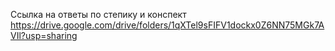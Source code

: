Ссылка на ответы по степику и конспект 
https://drive.google.com/drive/folders/1qXTel9sFIFV1dockx0Z6NN75MGk7AVIl?usp=sharing
